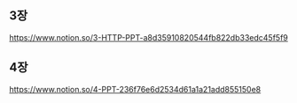 ## 3장
https://www.notion.so/3-HTTP-PPT-a8d35910820544fb822db33edc45f5f9

## 4장
https://www.notion.so/4-PPT-236f76e6d2534d61a1a21add855150e8